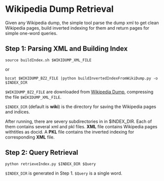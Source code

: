 Wikipedia Dump Retrieval
=====
Given any Wikipedia dump, the simple tool parse the dump xml to get clean
Wikipedia pages, build inverted indexing for them and return pages for simple one-word queries.

Step 1: Parsing XML and Building Index
-----

`source buildIndex.sh $WIKIDUMP_XML_FILE`

or 

`bzcat $WIKIDUMP_BZ2_FILE |python buildInvertedIndexFromWikiDump.py -o $INDEX_DIR`

`$WIKIDUMP_BZ2_FILE` are downloaded from 
[Wikipedia Dump](http://dumps.wikimedia.org/backup-index.html), compressing the file `$WIKIDUMP_XML_FILE`.

`$INDEX_DIR` (default is **wiki**) is the directory for saving the Wikipedia pages and indices.


After running, there are severy subdirectories in in $INDEX_DIR. Each of them contains several xml and pkl files.
**XML** file contains Wikipedia pages withtitles as docid. A **PKL** file contains the inverted indexing for corresponding
**XML** file.

Step 2: Query Retrieval
-----

`python retrieveIndex.py $INDEX_DIR $Query`

`$INDEX_DIR` is generated in Step 1. `$Query` is a single word. 
